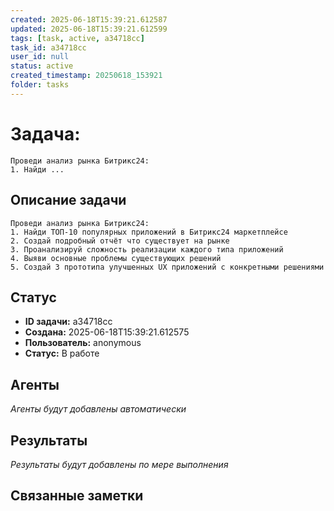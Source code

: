 ```yaml
---
created: 2025-06-18T15:39:21.612587
updated: 2025-06-18T15:39:21.612599
tags: [task, active, a34718cc]
task_id: a34718cc
user_id: null
status: active
created_timestamp: 20250618_153921
folder: tasks
---
```


# Задача: 
    Проведи анализ рынка Битрикс24:
    1. Найди ...

## Описание задачи


    Проведи анализ рынка Битрикс24:
    1. Найди ТОП-10 популярных приложений в Битрикс24 маркетплейсе
    2. Создай подробный отчёт что существует на рынке
    3. Проанализируй сложность реализации каждого типа приложений
    4. Выяви основные проблемы существующих решений
    5. Создай 3 прототипа улучшенных UX приложений с конкретными решениями
    

## Статус
- **ID задачи:** a34718cc
- **Создана:** 2025-06-18T15:39:21.612575
- **Пользователь:** anonymous
- **Статус:** В работе

## Агенты
*Агенты будут добавлены автоматически*

## Результаты
*Результаты будут добавлены по мере выполнения*

## Связанные заметки
